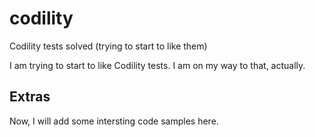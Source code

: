 # codility
Codility tests solved (trying to start to like them)

I am trying to start to like Codility tests. I am on my way to that, actually.

## Extras
Now, I will add some intersting code samples here.